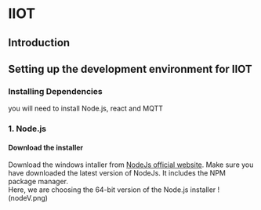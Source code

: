 # IIOT
## Introduction

## **Setting up the development environment for IIOT**
### Installing Dependencies
you will need to install Node.js, react and MQTT
### 1. Node.js
#### Download the installer
Download the windows intaller from [NodeJs official website](https://nodejs.org/en/). Make sure you have downloaded the latest version of NodeJs. It includes the NPM package manager.<br>
Here, we are choosing the 64-bit version of the Node.js installer
!(nodeV.png)
